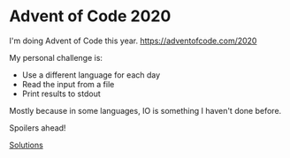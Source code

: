 # Advent of Code 2020

I'm doing Advent of Code this year. https://adventofcode.com/2020

My personal challenge is:
* Use a different language for each day
* Read the input from a file
* Print results to stdout

Mostly because in some languages, IO is something I haven't done before.

Spoilers ahead!

[Solutions](https://hiljusti.github.io/adventofcode-2020/solutions)

